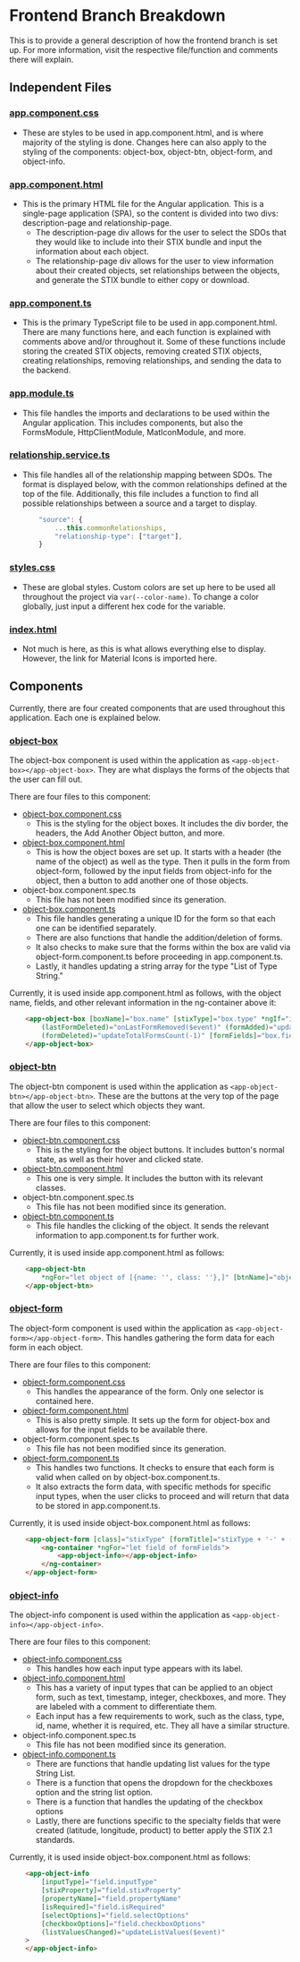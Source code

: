 # Frontend Branch Breakdown

This is to provide a general description of how the frontend branch is set up. For more information, visit the respective file/function and comments there will explain. 

## Independent Files

### [app.component.css](src/app/app.component.css)
- These are styles to be used in app.component.html, and is where majority of the styling is done. Changes here can also apply to the styling of the components: object-box, object-btn, object-form, and object-info. 

### [app.component.html](src/app/app.component.html)
- This is the primary HTML file for the Angular application. This is a single-page application (SPA), so the content is divided into two divs: description-page and relationship-page.
    - The description-page div allows for the user to select the SDOs that they would like to include into their STIX bundle and input the information about each object. 
    - The relationship-page div allows for the user to view information about their created objects, set relationships between the objects, and generate the STIX bundle to either copy or download. 

### [app.component.ts](src/app/app.component.ts)
- This is the primary TypeScript file to be used in app.component.html. There are many functions here, and each function is explained with comments above and/or throughout it. Some of these functions include storing the created STIX objects, removing created STIX objects, creating relationships, removing relationships, and sending the data to the backend.

### [app.module.ts](src/app/app.module.ts)
- This file handles the imports and declarations to be used within the Angular application. This includes components, but also the FormsModule, HttpClientModule, MatIconModule, and more.

### [relationship.service.ts](src/app/relationship.service.ts)
- This file handles all of the relationship mapping between SDOs. The format is displayed below, with the common relationships defined at the top of the file. Additionally, this file includes a function to find all possible relationships between a source and a target to display.

    ```typescript
        "source": {
            ...this.commonRelationships,
            "relationship-type": ["target"],
        }
    ```

### [styles.css](src/styles.css)
- These are global styles. Custom colors are set up here to be used all throughout the project via `var(--color-name)`. To change a color globally, just input a different hex code for the variable.

### [index.html](src/index.html)
- Not much is here, as this is what allows everything else to display. However, the link for Material Icons is imported here.

## Components

Currently, there are four created components that are used throughout this application. Each one is explained below.

### [object-box](src/app/object-box)

The object-box component is used within the application as `<app-object-box></app-object-box>`. They are what displays the forms of the objects that the user can fill out.

There are four files to this component:
- [object-box.component.css](src/app/object-box/object-box.component.css)
    - This is the styling for the object boxes. It includes the div border, the headers, the Add Another Object button, and more.
- [object-box.component.html](src/app/object-box/object-box.component.html)
    - This is how the object boxes are set up. It starts with a header (the name of the object) as well as the type. Then it pulls in the form from object-form, followed by the input fields from object-info for the object, then a button to add another one of those objects. 
- object-box.component.spec.ts
    - This file has not been modified since its generation.
- [object-box.component.ts](src/app/object-box/object-box.component.ts)
    - This file handles generating a unique ID for the form so that each one can be identified separately. 
    - There are also functions that handle the addition/deletion of forms. 
    - It also checks to make sure that the forms within the box are valid via object-form.component.ts before proceeding in app.component.ts. 
    - Lastly, it handles updating a string array for the type "List of Type String."

Currently, it is used inside app.component.html as follows, with the object name, fields, and other relevant information in the ng-container above it:

```html
    <app-object-box [boxName]="box.name" [stixType]="box.type" *ngIf="isObjectSelected(box.type)"
        (lastFormDeleted)="onLastFormRemoved($event)" (formAdded)="updateTotalFormsCount(1)"
        (formDeleted)="updateTotalFormsCount(-1)" [formFields]="box.fields">
    </app-object-box>
```

### [object-btn](src/app/object-btn)

The object-btn component is used within the application as `<app-object-btn></app-object-btn>`. These are the buttons at the very top of the page that allow the user to select which objects they want.

There are four files to this component:
- [object-btn.component.css](src/app/object-btn/object-btn.component.css)
    - This is the styling for the object buttons. It includes button's normal state, as well as their hover and clicked state.
- [object-btn.component.html](src/app/object-btn/object-btn.component.html)
    - This one is very simple. It includes the button with its relevant classes.
- object-btn.component.spec.ts
    - This file has not been modified since its generation.
- [object-btn.component.ts](src/app/object-btn/object-btn.component.ts)
    - This file handles the clicking of the object. It sends the relevant information to app.component.ts for further work.

Currently, it is used inside app.component.html as follows:

```html
    <app-object-btn
        *ngFor="let object of [{name: '', class: ''},]" [btnName]="object.name" [btnClass]="object.class" (btnClicked)="onObjectButtonClicked($event)">
    </app-object-btn>
```

### [object-form](src/app/object-form)

The object-form component is used within the application as `<app-object-form></app-object-form>`. This handles gathering the form data for each form in each object.

There are four files to this component:
- [object-form.component.css](src/app/object-form/object-form.component.css)
    - This handles the appearance of the form. Only one selector is contained here.
- [object-form.component.html](src/app/object-form/object-form.component.html)
    - This is also pretty simple. It sets up the form for object-box and allows for the input fields to be available there.
- object-form.component.spec.ts
    - This file has not been modified since its generation.
- [object-form.component.ts](src/app/object-form/object-form.component.ts)
    - This handles two functions. It checks to ensure that each form is valid when called on by object-box.component.ts.
    - It also extracts the form data, with specific methods for specific input types, when the user clicks to proceed and will return that data to be stored in app.component.ts.

Currently, it is used inside object-box.component.html as follows:

```html
    <app-object-form [class]="stixType" [formTitle]="stixType + '-' + (i + 1)" [listValues]="listValues">
        <ng-container *ngFor="let field of formFields">
            <app-object-info></app-object-info>
        </ng-container>
    </app-object-form>
```

### [object-info](src/app/object-info)

The object-info component is used within the application as `<app-object-info></app-object-info>`. 

There are four files to this component:
- [object-info.component.css](src/app/object-info/object-info.component.css)
    - This handles how each input type appears with its label. 
- [object-info.component.html](src/app/object-info/object-info.component.html)
    - This has a variety of input types that can be applied to an object form, such as text, timestamp, integer, checkboxes, and more. They are labeled with a comment to differentiate them.
    - Each input has a few requirements to work, such as the class, type, id, name, whether it is required, etc. They all have a similar structure.
- object-info.component.spec.ts
    - This file has not been modified since its generation.
- [object-info.component.ts](src/app/object-info/object-info.component.ts)
    - There are functions that handle updating list values for the type String List. 
    - There is a function that opens the dropdown for the checkboxes option and the string list option.
    - There is a function that handles the updating of the checkbox options
    - Lastly, there are functions specific to the specialty fields that were created (latitude, longitude, product) to better apply the STIX 2.1 standards.

Currently, it is used inside object-box.component.html as follows:

```html
    <app-object-info 
        [inputType]="field.inputType" 
        [stixProperty]="field.stixProperty" 
        [propertyName]="field.propertyName" 
        [isRequired]="field.isRequired"
        [selectOptions]="field.selectOptions"
        [checkboxOptions]="field.checkboxOptions"
        (listValuesChanged)="updateListValues($event)"
    >
    </app-object-info>
```